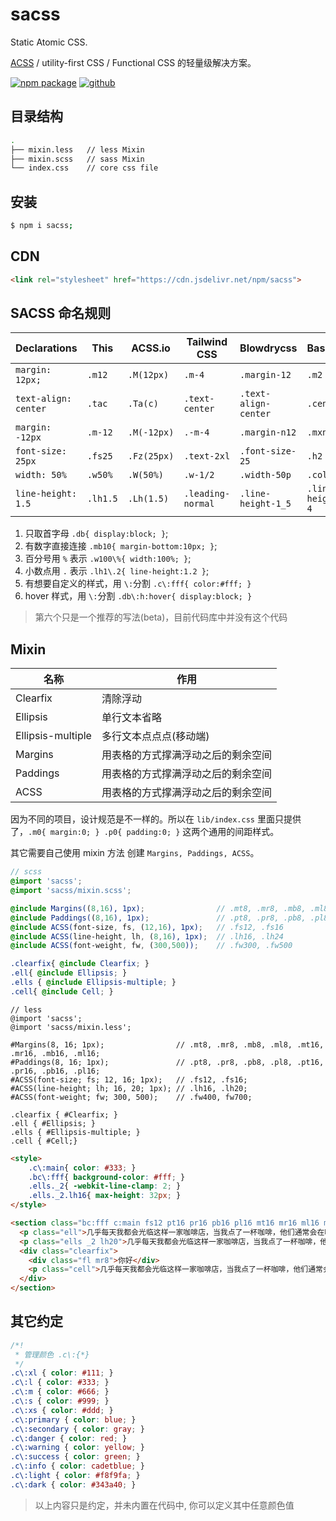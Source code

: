 # sacss

Static Atomic CSS.

[ACSS](http://acss.io/) / utility-first CSS / Functional CSS 的轻量级解决方案。

[![npm package][npm-badge]][npm-url] 
[![github][git-badge]][git-url] 

[npm-badge]: https://img.shields.io/npm/v/sacss.svg
[npm-url]: https://www.npmjs.org/package/sacss
[npm-downloads]: https://img.shields.io/npm/dw/sacss
[git-url]: https://github.com/ziven27/static-acss
[git-badge]: https://img.shields.io/github/stars/ziven27/static-acss.svg?style=social
[jsdelivr-badge]: https://data.jsdelivr.com/v1/package/npm/ziven27/static-acss/badge
[jsdelivr-url]: https://www.jsdelivr.com/package/npm/ziven27/static-acss

## 目录结构

```bash
.
├── mixin.less   // less Mixin
├── mixin.scss   // sass Mixin
└── index.css    // core css file
```

## 安装

```bash
$ npm i sacss;
```


## CDN

```HTML
<link rel="stylesheet" href="https://cdn.jsdelivr.net/npm/sacss">
```

## SACSS 命名规则

| Declarations         | This     | ACSS.io     | Tailwind CSS      | Blowdrycss           | Basscss          | Tachyons   |
| -------------------- | -------- | ----------- | ----------------- | -------------------- | ---------------- | ---------- |
| `margin: 12px;`      | `.m12`   | `.M(12px)`  | `.m-4`            | `.margin-12`         | `.m2`            | `.ma3`     |
| `text-align: center` | `.tac`   | `.Ta(c)`    | `.text-center`    | `.text-align-center` | `.center`        | `.tc`      |
| `margin: -12px`      | `.m-12`  | `.M(-12px)` | `.-m-4`           | `.margin-n12`        | `.mxn2`          | `.na3`     |
| `font-size: 25px`    | `.fs25`  | `.Fz(25px)` | `.text-2xl`       | `.font-size-25`      | `.h2`            | `.f3`      |
| `width: 50%`         | `.w50%`  | `.W(50%)`   | `.w-1/2`          | `.width-50p`         | `.col-6`         | `.w-50`    |
| `line-height: 1.5`   | `.lh1.5` | `.Lh(1.5)`  | `.leading-normal` | `.line-height-1_5`   | `.line-height-4` | `.lh-copy` |

1. 只取首字母 `.db{ display:block; }`;
2. 有数字直接连接 `.mb10{ margin-bottom:10px; }`;
3. 百分号用 `%` 表示 `.w100\%{ width:100%; }`;
4. 小数点用 `.` 表示 `.lh1\.2{ line-height:1.2 }`;
5. 有想要自定义的样式，用 `\:`分割 `.c\:fff{ color:#fff; }`
6. hover 样式，用 `\:`分割 `.db\:h:hover{ display:block; }`

> 第六个只是一个推荐的写法(beta)，目前代码库中并没有这个代码

## Mixin

| 名称              | 作用                               |
| ----------------- | ---------------------------------- |
| Clearfix          | 清除浮动                           |
| Ellipsis          | 单行文本省略                       |
| Ellipsis-multiple | 多行文本点点点(移动端)             |
| Margins           | 用表格的方式撑满浮动之后的剩余空间 |
| Paddings          | 用表格的方式撑满浮动之后的剩余空间 |
| ACSS              | 用表格的方式撑满浮动之后的剩余空间 |

因为不同的项目，设计规范是不一样的。所以在 `lib/index.css` 里面只提供了，`.m0{ margin:0; } .p0{ padding:0; }` 这两个通用的间距样式。

其它需要自己使用 mixin 方法 创建 `Margins, Paddings, ACSS`。

```SCSS
// scss
@import 'sacss';
@import 'sacss/mixin.scss';

@include Margins((8,16), 1px);                // .mt8, .mr8, .mb8, .ml8, .mt16, .mr16, .mb16, .ml16;
@include Paddings((8,16), 1px);               // .pt8, .pr8, .pb8, .pl8, .pt16, .pr16, .pb16, .pl16;
@include ACSS(font-size, fs, (12,16), 1px);   // .fs12, .fs16
@include ACSS(line-height, lh, (8,16), 1px);  // .lh16, .lh24
@include ACSS(font-weight, fw, (300,500));    // .fw300, .fw500

.clearfix{ @include Clearfix; }
.ell{ @include Ellipsis; }
.ells { @include Ellipsis-multiple; }
.cell{ @include Cell; }
```

```less
// less
@import 'sacss';
@import 'sacss/mixin.less';

#Margins(8, 16; 1px);                // .mt8, .mr8, .mb8, .ml8, .mt16, .mr16, .mb16, .ml16;
#Paddings(8, 16; 1px);               // .pt8, .pr8, .pb8, .pl8, .pt16, .pr16, .pb16, .pl16;
#ACSS(font-size; fs; 12, 16; 1px);   // .fs12, .fs16;
#ACSS(line-height; lh; 16, 20; 1px); // .lh16, .lh20;
#ACSS(font-weight; fw; 300, 500);    // .fw400, fw700;

.clearfix { #Clearfix; }
.ell { #Ellipsis; }
.ells { #Ellipsis-multiple; }
.cell { #Cell;}
```

```HTML
<style>
    .c\:main{ color: #333; }
    .bc\:fff{ background-color: #fff; }
    .ells._2{ -webkit-line-clamp: 2; }
    .ells._2.lh16{ max-height: 32px; }
</style>

<section class="bc:fff c:main fs12 pt16 pr16 pb16 pl16 mt16 mr16 ml16 mb16">
  <p class="ell">几乎每天我都会光临这样一家咖啡店，当我点了一杯咖啡，他们通常会在咖啡上做一些艺术工作。某一天可能是一个有想象力的树叶，接下来的一天可能是旋涡状的天鹅。这些泡沫上的图案并不会让咖啡更好喝，但是却会让我会心一笑。</p>
  <p class="ells _2 lh20">几乎每天我都会光临这样一家咖啡店，当我点了一杯咖啡，他们通常会在咖啡上做一些艺术工作。某一天可能是一个有想象力的树叶，接下来的一天可能是旋涡状的天鹅。这些泡沫上的图案并不会让咖啡更好喝，但是却会让我会心一笑。</p>
  <div class="clearfix">
    <div class="fl mr8">你好</div>
    <p class="cell">几乎每天我都会光临这样一家咖啡店，当我点了一杯咖啡，他们通常会在咖啡上做一些艺术工作。某一天可能是一个有想象力的树叶，接下来的一天可能是旋涡状的天鹅。这些泡沫上的图案并不会让咖啡更好喝，但是却会让我会心一笑。</p>
  </div>
</section>
```

## 其它约定

```css
/*!
 * 管理颜色 .c\:{*}
 */
.c\:xl { color: #111; }
.c\:l { color: #333; }
.c\:m { color: #666; }
.c\:s { color: #999; }
.c\:xs { color: #ddd; }
.c\:primary { color: blue; }
.c\:secondary { color: gray; }
.c\:danger { color: red; }
.c\:warning { color: yellow; }
.c\:success { color: green; }
.c\:info { color: cadetblue; }
.c\:light { color: #f8f9fa; }
.c\:dark { color: #343a40; }
```

> 以上内容只是约定，并未内置在代码中, 你可以定义其中任意颜色值
